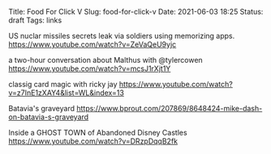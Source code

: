 Title: Food For Click V
Slug: food-for-click-v
Date: 2021-06-03 18:25
Status: draft
Tags: links

US nuclar missiles secrets leak via soldiers using memorizing apps.
https://www.youtube.com/watch?v=ZeVaQeU9yjc

a two-hour conversation about Malthus with @tylercowen
https://www.youtube.com/watch?v=mcsJ1rXjt1Y

classig card magic with ricky jay
https://www.youtube.com/watch?v=z7InE1zXAY4&list=WL&index=13

Batavia's graveyard
https://www.bprout.com/207869/8648424-mike-dash-on-batavia-s-graveyard

Inside a GHOST TOWN of Abandoned Disney Castles
https://www.youtube.com/watch?v=DRzpDqqB2fk
